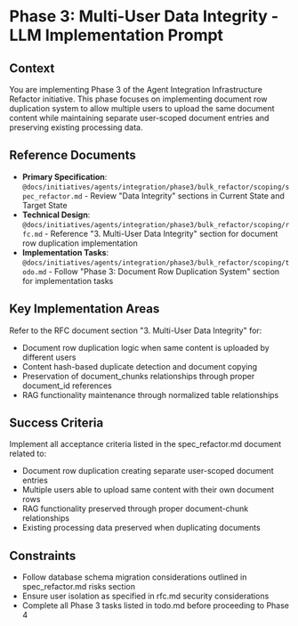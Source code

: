 # Phase 3: Multi-User Data Integrity - LLM Implementation Prompt

## Context
You are implementing Phase 3 of the Agent Integration Infrastructure Refactor initiative. This phase focuses on implementing document row duplication system to allow multiple users to upload the same document content while maintaining separate user-scoped document entries and preserving existing processing data.

## Reference Documents
- **Primary Specification**: `@docs/initiatives/agents/integration/phase3/bulk_refactor/scoping/spec_refactor.md` - Review "Data Integrity" sections in Current State and Target State
- **Technical Design**: `@docs/initiatives/agents/integration/phase3/bulk_refactor/scoping/rfc.md` - Reference "3. Multi-User Data Integrity" section for document row duplication implementation
- **Implementation Tasks**: `@docs/initiatives/agents/integration/phase3/bulk_refactor/scoping/todo.md` - Follow "Phase 3: Document Row Duplication System" section for implementation tasks

## Key Implementation Areas
Refer to the RFC document section "3. Multi-User Data Integrity" for:
- Document row duplication logic when same content is uploaded by different users
- Content hash-based duplicate detection and document copying
- Preservation of document_chunks relationships through proper document_id references
- RAG functionality maintenance through normalized table relationships

## Success Criteria
Implement all acceptance criteria listed in the spec_refactor.md document related to:
- Document row duplication creating separate user-scoped document entries
- Multiple users able to upload same content with their own document rows
- RAG functionality preserved through proper document-chunk relationships
- Existing processing data preserved when duplicating documents

## Constraints
- Follow database schema migration considerations outlined in spec_refactor.md risks section
- Ensure user isolation as specified in rfc.md security considerations
- Complete all Phase 3 tasks listed in todo.md before proceeding to Phase 4